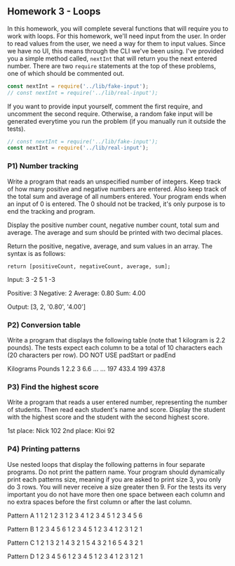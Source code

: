 ## Homework 3 - Loops

In this homework, you will complete several functions that will require you to work with loops. For this homework, we'll need input from the user.
In order to read values from the user, we need a way for them to input values.
Since we have no UI, this means through the CLI we've been using.
I've provided you a simple method called, `nextInt` that will return you the next entered number.
There are two `require` statements at the top of these problems, one of which should be commented out.

```javascript
const nextInt = require('../lib/fake-input');
// const nextInt = require('../lib/real-input');
```

If you want to provide input yourself, comment the first require, and uncomment the second require.
Otherwise, a random fake input will be generated everytime you run the problem (if you manually run it outside the tests).

```javascript
// const nextInt = require('../lib/fake-input');
const nextInt = require('../lib/real-input');
```

### P1) Number tracking

Write a program that reads an unspecified number of integers.
Keep track of how many positive and negative numbers are entered.
Also keep track of the total sum and average of all numbers entered.
Your program ends when an input of 0 is entered.
The 0 should not be tracked, it's only purpose is to end the tracking and program.

Display the positive number count, negative number count, total sum and average. The average and sum should be printed with two decimal places.

Return the positive, negative, average, and sum values in an array. The syntax is as follows:

```
return [positiveCount, negativeCount, average, sum];
```

Input: 3 -2 5 1 -3

Positive: 3
Negative: 2
Average: 0.80
Sum: 4.00

Output: [3, 2, '0.80', '4.00']


### P2) Conversion table
Write a program that displays the following table (note that 1 kilogram is 2.2 pounds).
The tests expect each column to be a total of 10 characters each (20 characters per row).
DO NOT USE padStart or padEnd

Kilograms     Pounds
1                2.2
3                6.6
...              ...
197            433.4
199            437.8


### P3) Find the highest score
Write a program that reads a user entered number, representing the number of students.
Then read each student's name and score. Display the student with the highest score and the student with the second highest score.

1st place: Nick 102
2nd place: Kloi 92


### P4) Printing patterns
Use nested loops that display the following patterns in four separate programs. Do not print the pattern name. Your program should dynamically print each patterns size, meaning if you are asked to print size 3, you only do 3 rows. You will never receive a size greater then 9. For the tests its very important you do not have more then one space between each column and no extra spaces before the first column or after the last column.

Pattern A
1
1 2
1 2 3
1 2 3 4
1 2 3 4 5
1 2 3 4 5 6

Pattern B
1 2 3 4 5 6
1 2 3 4 5
1 2 3 4
1 2 3
1 2
1

Pattern C
          1
        2 1
      3 2 1
    4 3 2 1
  5 4 3 2 1
6 5 4 3 2 1

Pattern D
1 2 3 4 5 6
  1 2 3 4 5
    1 2 3 4
      1 2 3
        1 2
          1

